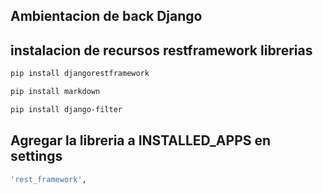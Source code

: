 ## Ambientacion de back Django 

## instalacion de recursos restframework librerias
```bash
pip install djangorestframework
```
```bash
pip install markdown 
```
```bash     
pip install django-filter
```
##  Agregar la libreria a INSTALLED_APPS en settings
```bash 
'rest_framework',
```